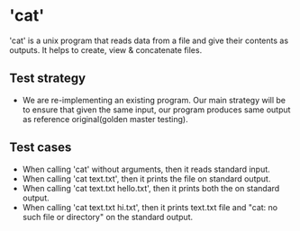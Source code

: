 # 'cat'

'cat' is a unix program that reads data from a file and give their contents as outputs. It helps to create, view & concatenate files.

## Test strategy
- We are re-implementing an existing program. Our main strategy will be to ensure that given the same input, our program produces same output
as reference original(golden master testing).

## Test cases
- When calling 'cat' without arguments, then it reads standard input.
- When calling 'cat text.txt', then it prints the file on standard output.
- When calling 'cat text.txt hello.txt', then it prints both the on standard output.
- When calling 'cat text.txt hi.txt', then it prints text.txt file and "cat: no such file or directory" on the standard output.
